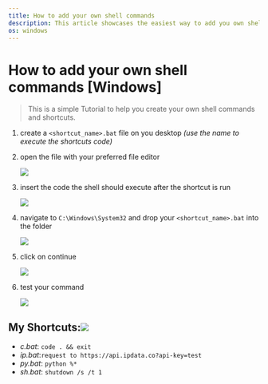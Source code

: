 ```yaml
---
title: How to add your own shell commands
description: This article showcases the easiest way to add you own shell commands on windows
os: windows
---
```


# How to add your own shell commands [Windows]

> This is a simple Tutorial to help you create your own shell commands and shortcuts.

1. create a `<shortcut_name>.bat` file on you desktop _(use the name to execute the shortcuts code)_

2. open the file with your preferred file editor

   ![](https://cdn.discordapp.com/attachments/824925461981298701/827291242512515102/unknown.png)

3. insert the code the shell should execute after the shortcut is run

   ![](https://cdn.discordapp.com/attachments/824925461981298701/827294423179591740/unknown.png)

4. navigate to `C:\Windows\System32` and drop your `<shortcut_name>.bat` into the folder

   ![](https://cdn.discordapp.com/attachments/824925461981298701/827292985346490439/blog1.png)

5. click on continue

   ![](https://cdn.discordapp.com/attachments/824925461981298701/827293471857573918/blog.png)

6. test your command

   ![](https://cdn.discordapp.com/attachments/824925461981298701/827294050959753226/blog.png)

## My Shortcuts:![](https://cdn.discordapp.com/attachments/824925461981298701/827288854612148224/unknown.png)

- _c.bat_: `code . && exit`
- _ip.bat_:`request to https://api.ipdata.co?api-key=test`
- _py.bat_: `python %*`
- _sh.bat_: `shutdown /s /t 1`
